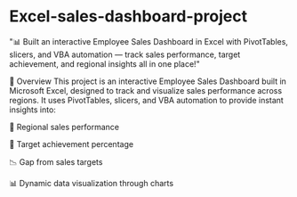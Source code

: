 # Excel-sales-dashboard-project
"📊 Built an interactive Employee Sales Dashboard in Excel with PivotTables, slicers, and VBA automation — track sales performance, target achievement, and regional insights all in one place!"  

📌 Overview
This project is an interactive Employee Sales Dashboard built in Microsoft Excel, designed to track and visualize sales performance across regions.
It uses PivotTables, slicers, and VBA automation to provide instant insights into:

📍 Regional sales performance

🎯 Target achievement percentage

📉 Gap from sales targets

📊 Dynamic data visualization through charts

